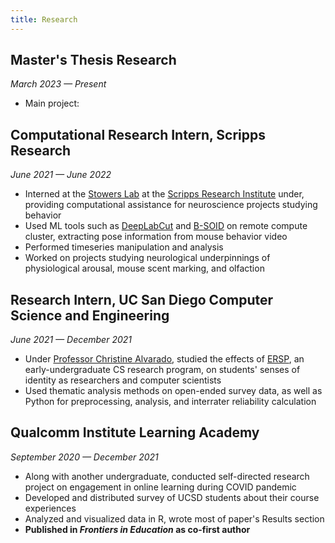 ```yaml
---
title: Research
---
```


## Master's Thesis Research
*March 2023 — Present*

- Main project: 

## Computational Research Intern, Scripps Research 
*June 2021 — June 2022*

- Interned at the [Stowers Lab](https://www.stowerslab.com/) at the [Scripps Research Institute](https://www.scripps.edu/) under, providing computational assistance for neuroscience projects studying behavior
- Used ML tools such as [DeepLabCut](https://deeplabcut.github.io/DeepLabCut/README.html) and [B-SOID](https://github.com/YttriLab/B-SOID) on remote compute cluster, extracting pose information from mouse behavior video
- Performed timeseries manipulation and analysis
- Worked on projects studying neurological underpinnings of physiological arousal, mouse scent marking, and olfaction

## Research Intern, UC San Diego Computer Science and Engineering
*June 2021 — December 2021*

- Under [Professor Christine Alvarado](https://sites.google.com/a/eng.ucsd.edu/alvarado/), studied the effects of [ERSP](https://ersp.eng.ucsd.edu/), an early-undergraduate CS research program, on students' senses of identity as researchers and computer scientists
- Used thematic analysis methods on open-ended survey data, as well as Python for preprocessing, analysis, and interrater reliability calculation

## Qualcomm Institute Learning Academy
*September 2020 — December 2021*

- Along with another undergraduate, conducted self-directed research project on engagement in online learning during COVID pandemic
- Developed and distributed survey of UCSD students about their course experiences
- Analyzed and visualized data in R, wrote most of paper's Results section
- **Published in *Frontiers in Education* as co-first author**